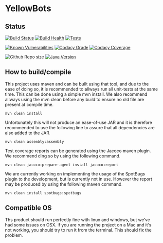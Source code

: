 ﻿# YellowBots

## Status
[![Build Status](https://img.shields.io/jenkins/s/http/build.raknoel.no/job/RoboRally.svg?style=flat-square&logo=buffer)](http://build.raknoel.no/job/RoboRally/)
[![Build Health](https://img.shields.io/badge/dynamic/json.svg?label=Build%20Health&url=http%3A%2F%2Fbuild.raknoel.no%2Fjob%2FRoboRally%2Fapi%2Fjson&query=%24.healthReport%5B1%5D.score&colorB=blue&style=flat-square&logo=twoo&suffix=%)](http://build.raknoel.no/job/RoboRally/)
[![Tests](https://img.shields.io/jenkins/t/http/build.raknoel.no/job/RoboRally.svg?style=flat-square&logo=jekyll)](http://build.raknoel.no/job/RoboRally/lastCompletedBuild/testReport/)

[![Known Vulnerabilities](https://snyk.io/test/github/inf112-v19/YellowBots/badge.svg?style=flat-square&targetFile=pom.xml)](https://snyk.io/test/github/inf112-v19/YellowBots?targetFile=pom.xml)
[![Codacy Grade](https://api.codacy.com/project/badge/Grade/84a8bbe98cb344748204171a5b003e6d?style=flat-square)](https://www.codacy.com/app/YellowBots/YellowBots?utm_source=github.com&amp;utm_medium=referral&amp;utm_content=inf112-v19/YellowBots&amp;utm_campaign=Badge_Grade)
[![Codacy Coverage](https://api.codacy.com/project/badge/Coverage/84a8bbe98cb344748204171a5b003e6d)](https://www.codacy.com/app/YellowBots/YellowBots?utm_source=github.com&utm_medium=referral&utm_content=inf112-v19/YellowBots&utm_campaign=Badge_Coverage)

![Github Repo size](https://img.shields.io/github/repo-size/inf112-v19/YellowBots.svg?style=flat-square&logo=GitHub)
[![Java Version](https://img.shields.io/badge/Java_Version-11-blue.svg?style=flat-square&logo=Java)](https://www.oracle.com/technetwork/java/javase/downloads/jdk8-downloads-2133151.html)

## How to build/compile
This project uses maven and can be built using that tool, and due to the ease of doing so, it is recommended to allways run all unit-tests at the same time. This can be done using a simple mvn install. We also recommend allways using the mvn clean before any build to ensure no old file are present at compile time.

```mvn clean install```


Unfortunately this will not produce an ease-of-use JAR and it is therefore recommended to use the following line to assure that all dependencies are also added to the JAR.

```mvn clean assembly:assembly```



Test coverage reports can be generated using the Jacoco maven plugin. We recommend ding so by using the following command.

```mvn clean jacoco:prepare-agent install jacoco:report```


We are currently working on implementing the usage of the SpotBugs plugin to the development, but is currently not in use. However the report may be produced by using the following maven command.

```mvn clean install spotbugs:spotbugs```


## Compatible OS 
Ths product should run perfectly fine with linux and windows, but we've had some issues on OSX. If you are running the project on a Mac 
and it's not working, you should try to run it from the terminal. This should fix the problem. 
